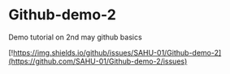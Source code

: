 # Github-demo-2
Demo tutorial on 2nd may github basics

[!https://img.shields.io/github/issues/SAHU-01/Github-demo-2](https://github.com/SAHU-01/Github-demo-2/issues)
